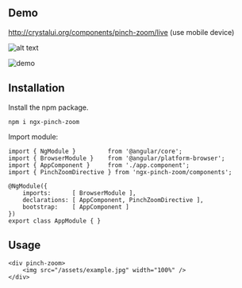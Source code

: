 ## Demo
http://crystalui.org/components/pinch-zoom/live (use mobile device)

![alt text](http://crystalui.org/assets/img/qr-pinch-zoom.png)

![demo](src/assets/pinch-zoom-animated-example.gif)

## Installation

Install the npm package.

    npm i ngx-pinch-zoom
        
Import module:

    import { NgModule }         from '@angular/core';
    import { BrowserModule }    from '@angular/platform-browser';
    import { AppComponent }     from './app.component';
    import { PinchZoomDirective } from 'ngx-pinch-zoom/components';
     
    @NgModule({
        imports:      [ BrowserModule ],
        declarations: [ AppComponent, PinchZoomDirective ],
        bootstrap:    [ AppComponent ]
    })
    export class AppModule { } 

## Usage
    
    <div pinch-zoom>
        <img src="/assets/example.jpg" width="100%" />
    </div>